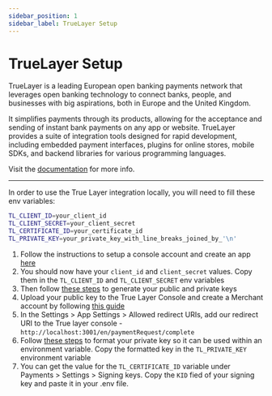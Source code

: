 ```yaml
---
sidebar_position: 1
sidebar_label: TrueLayer Setup
---
```


# TrueLayer Setup

TrueLayer is a leading European open banking payments network that leverages open banking technology to connect banks, people, and businesses with big aspirations, both in Europe and the United Kingdom.

It simplifies payments through its products, allowing for the acceptance and sending of instant bank payments on any app or website. TrueLayer provides a suite of integration tools designed for rapid development, including embedded payment interfaces, plugins for online stores, mobile SDKs, and backend libraries for various programming languages.

Visit the [documentation](https://docs.truelayer.com/docs/welcome) for more info.

---

In order to use the True Layer integration locally, you will need to fill these env variables:

```bash
TL_CLIENT_ID=your_client_id
TL_CLIENT_SECRET=your_client_secret
TL_CERTIFICATE_ID=your_certificate_id
TL_PRIVATE_KEY=your_private_key_with_line_breaks_joined_by_'\n'
```

1. Follow the instructions to setup a console account and create an app [here](https://docs.truelayer.com/docs/quickstart-create-a-console-account)
2. You should now have your `client_id` and `client_secret` values. Copy them in the `TL_CLIENT_ID` and `TL_CLIENT_SECRET` env variables
3. Then follow [these steps](https://docs.truelayer.com/docs/quickstart-make-a-payment#generate-keys) to generate your public and private keys
4. Upload your public key to the True Layer Console and create a Merchant account by following [this guide](https://docs.truelayer.com/docs/quickstart-make-a-payment#upload-your-public-key-to-console-and-create-a-merchant-account)
5. In the Settings > App Settings > Allowed redirect URIs, add our redirect URI to the True layer console - `http://localhost:3001/en/paymentRequest/complete`
6. Follow [these steps](https://docs.truelayer.com/docs/quickstart-make-a-payment#format-your-private-key) to format your private key so it can be used within an environment variable. Copy the formatted key in the `TL_PRIVATE_KEY` environment variable
7. You can get the value for the `TL_CERTIFICATE_ID` variable under Payments > Settings > Signing keys. Copy the `KID` fied of your signing key and paste it in your .env file.
